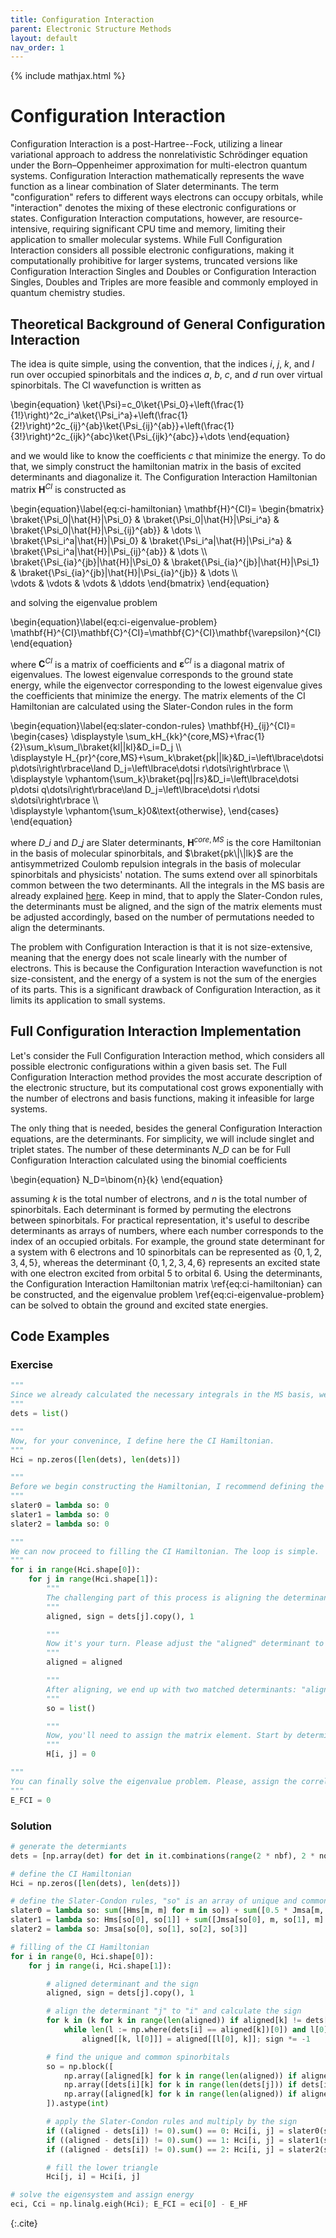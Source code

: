 ```yaml
---
title: Configuration Interaction
parent: Electronic Structure Methods
layout: default
nav_order: 1
---
```

{% include mathjax.html %}

# Configuration Interaction

Configuration Interaction is a post-Hartree--Fock, utilizing a linear variational approach to address the nonrelativistic Schrödinger equation under the Born–Oppenheimer approximation for multi-electron quantum systems. Configuration Interaction mathematically represents the wave function as a linear combination of Slater determinants. The term "configuration" refers to different ways electrons can occupy orbitals, while "interaction" denotes the mixing of these electronic configurations or states. Configuration Interaction computations, however, are resource-intensive, requiring significant CPU time and memory, limiting their application to smaller molecular systems. While Full Configuration Interaction considers all possible electronic configurations, making it computationally prohibitive for larger systems, truncated versions like Configuration Interaction Singles and Doubles or Configuration Interaction Singles, Doubles and Triples are more feasible and commonly employed in quantum chemistry studies.

## Theoretical Background of General Configuration Interaction

The idea is quite simple, using the convention, that the indices $i$, $j$, $k$, and $l$ run over occupied spinorbitals and the indices $a$, $b$, $c$, and $d$ run over virtual spinorbitals. The CI wavefunction is written as

\begin{equation}
\ket{\Psi}=c\_0\ket{\Psi\_0}+\left(\frac{1}{1!}\right)^2c\_i^a\ket{\Psi\_i^a}+\left(\frac{1}{2!}\right)^2c\_{ij}^{ab}\ket{\Psi\_{ij}^{ab}}+\left(\frac{1}{3!}\right)^2c\_{ijk}^{abc}\ket{\Psi\_{ijk}^{abc}}+\dots
\end{equation}

and we would like to know the coefficients $c$ that minimize the energy. To do that, we simply construct the hamiltonian matrix in the basis of excited determinants and diagonalize it. The Configuration Interaction Hamiltonian matrix $\mathbf{H}^{CI}$ is constructed as

\begin{equation}\label{eq:ci-hamiltonian}
\mathbf{H}^{CI}=
\begin{bmatrix}
\braket{\Psi\_0|\hat{H}|\Psi\_0} & \braket{\Psi\_0|\hat{H}|\Psi\_i^a} & \braket{\Psi\_0|\hat{H}|\Psi\_{ij}^{ab}} & \dots \\\\\
\braket{\Psi\_i^a|\hat{H}|\Psi\_0} & \braket{\Psi\_i^a|\hat{H}|\Psi\_i^a} & \braket{\Psi\_i^a|\hat{H}|\Psi\_{ij}^{ab}} & \dots \\\\\
\braket{\Psi\_{ia}^{jb}|\hat{H}|\Psi\_0} & \braket{\Psi\_{ia}^{jb}|\hat{H}|\Psi\_1} & \braket{\Psi\_{ia}^{jb}|\hat{H}|\Psi\_{ia}^{jb}} & \dots \\\\\
\vdots & \vdots & \vdots & \ddots
\end{bmatrix}
\end{equation}

and solving the eigenvalue problem

\begin{equation}\label{eq:ci-eigenvalue-problem}
\mathbf{H}^{CI}\mathbf{C}^{CI}=\mathbf{C}^{CI}\mathbf{\varepsilon}^{CI}
\end{equation}

where $\mathbf{C}^{CI}$ is a matrix of coefficients and $\mathbf{\varepsilon}^{CI}$ is a diagonal matrix of eigenvalues. The lowest eigenvalue corresponds to the ground state energy, while the eigenvector corresponding to the lowest eigenvalue gives the coefficients that minimize the energy. The matrix elements of the CI Hamiltonian are calculated using the Slater-Condon rules in the form

\begin{equation}\label{eq:slater-condon-rules}
\mathbf{H}_{ij}^{CI}=
\begin{cases} 
\displaystyle \sum_kH\_{kk}^{core,MS}+\frac{1}{2}\sum_k\sum_l\braket{kl||kl}&D_i=D_j \\\\\
\displaystyle H\_{pr}^{core,MS}+\sum_k\braket{pk||lk}&D_i=\left\lbrace\dotsi p\dotsi\right\rbrace\land D_j=\left\lbrace\dotsi r\dotsi\right\rbrace \\\\\
\displaystyle \vphantom{\sum_k}\braket{pq||rs}&D_i=\left\lbrace\dotsi p\dotsi q\dotsi\right\rbrace\land D_j=\left\lbrace\dotsi r\dotsi s\dotsi\right\rbrace \\\\\
\displaystyle \vphantom{\sum_k}0&\text{otherwise},
\end{cases}
\end{equation}

where $D\_i$ and $D\_j$ are Slater determinants, $\mathbf{H}^{core,MS}$ is the core Hamiltonian in the basis of molecular spinorbitals, and $\braket{pk\|\|lk}$ are the antisymmetrized Coulomb repulsion integrals in the basis of molecular spinorbitals and physicists' notation. The sums extend over all spinorbitals common between the two determinants. All the integrals in the MS basis are already explained [here](hartreefockmethod.html#the-integral-transforms). Keep in mind, that to apply the Slater-Condon rules, the determinants must be aligned, and the sign of the matrix elements must be adjusted accordingly, based on the number of permutations needed to align the determinants.

The problem with Configuration Interaction is that it is not size-extensive, meaning that the energy does not scale linearly with the number of electrons. This is because the Configuration Interaction wavefunction is not size-consistent, and the energy of a system is not the sum of the energies of its parts. This is a significant drawback of Configuration Interaction, as it limits its application to small systems.

## Full Configuration Interaction Implementation

Let's consider the Full Configuration Interaction method, which considers all possible electronic configurations within a given basis set. The Full Configuration Interaction method provides the most accurate description of the electronic structure, but its computational cost grows exponentially with the number of electrons and basis functions, making it infeasible for large systems.

The only thing that is needed, besides the general Configuration Interaction equations, are the determinants. For simplicity, we will include singlet and triplet states. The number of these determinants $N\_D$ can be for Full Configuration Interaction calculated using the binomial coefficients

\begin{equation}
N\_D=\binom{n}{k}
\end{equation}

assuming $k$ is the total number of electrons, and $n$ is the total number of spinorbitals. Each determinant is formed by permuting the electrons between spinorbitals. For practical representation, it's useful to describe determinants as arrays of numbers, where each number corresponds to the index of an occupied orbitals. For example, the ground state determinant for a system with 6 electrons and 10 spinorbitals can be represented as $\left\lbrace 0,1,2,3,4,5\right\rbrace$, whereas the determinant $\left\lbrace 0,1,2,3,4,6\right\rbrace$ represents an excited state with one electron excited from orbital 5 to orbital 6. Using the determinants, the Configuration Interaction Hamiltonian matrix \ref{eq:ci-hamiltonian} can be constructed, and the eigenvalue problem \ref{eq:ci-eigenvalue-problem} can be solved to obtain the ground and excited state energies.

## Code Examples

### Exercise

```python
"""
Since we already calculated the necessary integrals in the MS basis, we can proceed. The next step involves generating determinants. We will store these in a simple list, with each determinant represented by an array of numbers, where each number corresponds to an occupied spinorbital. Since we are programming for Full Configuration Interaction (FCI), we aim to generate all possible determinants. However, should we decide to implement methods like CIS, CID, or CISD, we could easily limit the number of excitations. It is important to remember that for all CI methods, the rest of the code remains unchanged. The only difference lies in the determinants used. Don't overcomplicate this. Generating all possible determinants can be efficiently achieved using a simple list comprehension. I recommend employing the combinations function from the itertools package to facilitate this task.
"""
dets = list()

"""
Now, for your convenince, I define here the CI Hamiltonian.
"""
Hci = np.zeros([len(dets), len(dets)])

"""
Before we begin constructing the Hamiltonian, I recommend defining the Slater-Condon rules. Let's consider that the input for these functions will be an array of spinorbitals, segmented into unique and common ones. A practical approach might be to arrange this 1D array with all unique spinorbitals at the front, followed by the common spinorbitals. This arrangement allows you to easily determine the number of unique spinorbitals based on the rule being applied, meaning you will always know how many entries at the beginning of the array are unique spinorbitals. While you can develop your own method for managing this array, I will proceed under the assumption that the Slater-Condon rules we use will take a single array of spinorbitals and return an unsigned matrix element. The sign of this element will be corrected later in the script. For simplicity and flexibility, I'll define these rules using lambda functions, but you're welcome to expand them into full functions if you prefer.
"""
slater0 = lambda so: 0
slater1 = lambda so: 0
slater2 = lambda so: 0

"""
We can now proceed to filling the CI Hamiltonian. The loop is simple.
"""
for i in range(Hci.shape[0]):
    for j in range(Hci.shape[1]):
        """
        The challenging part of this process is aligning the determinants. In this step, I transfer the contents of the j-th determinant into the "aligned" determinant. It's important not to alter the j-th determinant directly within its original place, as doing so could disrupt the computation of other matrix elements. Instead, we carry out the next steps on the determinant now contained in the "aligned" variable. Additionally, the element sign is defined at this stage. You probably want to leave this unchanged.
        """
        aligned, sign = dets[j].copy(), 1

        """
        Now it's your turn. Please adjust the "aligned" determinant to match the i-th determinant as closely as possible. By "align", I mean you should execute a series of spinorbital swaps to minimize the differences between the "aligned" and the i-th determinant. It's also important to monitor the number of swaps you make, as each swap affects the sign of the determinant, hence the reason for the "sign" variable defined earlier. This task is not straightforward, so don't hesitate to reach out to the authors if you need guidance.
        """
        aligned = aligned

        """
        After aligning, we end up with two matched determinants: "aligned" and "dets[i]". At this point, we can apply the Slater-Condon rules. I suggested earlier that the input for these rules should be an array combining both unique and common spinorbitals. You can prepare this array now. However, if you've designed your Slater-Condon rules to directly accept the determinants instead, you can skip this preparatory step.
        """
        so = list()

        """
        Now, you'll need to assign the matrix element. Start by determining the number of differences between the two determinants. Based on this number, apply the corresponding Slater-Condon rule. Don't forget to multiply the result by the sign to account for any changes due to swaps made during the alignment of the determinants.
        """
        H[i, j] = 0

"""
You can finally solve the eigenvalue problem. Please, assign the correlation energy to the "E_FCI" variable.
"""
E_FCI = 0
```

### Solution

```python
# generate the determiants
dets = [np.array(det) for det in it.combinations(range(2 * nbf), 2 * nocc)]

# define the CI Hamiltonian
Hci = np.zeros([len(dets), len(dets)])

# define the Slater-Condon rules, "so" is an array of unique and common spinorbitals [unique, common]
slater0 = lambda so: sum([Hms[m, m] for m in so]) + sum([0.5 * Jmsa[m, n, m, n] for m, n in it.product(so, so)])
slater1 = lambda so: Hms[so[0], so[1]] + sum([Jmsa[so[0], m, so[1], m] for m in so[2:]])
slater2 = lambda so: Jmsa[so[0], so[1], so[2], so[3]]

# filling of the CI Hamiltonian
for i in range(0, Hci.shape[0]):
    for j in range(i, Hci.shape[1]):

        # aligned determinant and the sign
        aligned, sign = dets[j].copy(), 1

        # align the determinant "j" to "i" and calculate the sign
        for k in (k for k in range(len(aligned)) if aligned[k] != dets[i][k]):
            while len(l := np.where(dets[i] == aligned[k])[0]) and l[0] != k:
                aligned[[k, l[0]]] = aligned[[l[0], k]]; sign *= -1

        # find the unique and common spinorbitals
        so = np.block([
            np.array([aligned[k] for k in range(len(aligned)) if aligned[k] not in dets[i]]),
            np.array([dets[i][k] for k in range(len(dets[j])) if dets[i][k] not in aligned]),
            np.array([aligned[k] for k in range(len(aligned)) if aligned[k] in dets[i]])
        ]).astype(int)

        # apply the Slater-Condon rules and multiply by the sign
        if ((aligned - dets[i]) != 0).sum() == 0: Hci[i, j] = slater0(so) * sign
        if ((aligned - dets[i]) != 0).sum() == 1: Hci[i, j] = slater1(so) * sign
        if ((aligned - dets[i]) != 0).sum() == 2: Hci[i, j] = slater2(so) * sign

        # fill the lower triangle
        Hci[j, i] = Hci[i, j]

# solve the eigensystem and assign energy
eci, Cci = np.linalg.eigh(Hci); E_FCI = eci[0] - E_HF
```

{:.cite}
